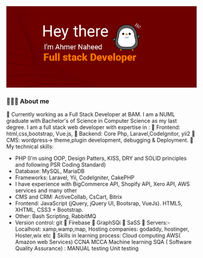 <picture>
 <source media="(prefers-color-scheme: dark)" srcset="https://raw.githubusercontent.com/ahmer-naheed-247/ahmer-naheed-247/master/Ahmer%20copy%20(2).jpg">
 <source media="(prefers-color-scheme: light)" srcset="https://raw.githubusercontent.com/ahmer-naheed-247/ahmer-naheed-247/master/Ahmer%20copy%20(2).jpg">
 <img alt="YOUR-ALT-TEXT" src="https://raw.githubusercontent.com/ahmer-naheed-247/ahmer-naheed-247/master/Ahmer%20copy%20(2).jpg">
</picture>

### 🙋🏻‍♂️ About me
🔭 Currently working as a Full Stack Developer at BAM.
I am a NUML graduate with Bachelor's of Science in Computer Science as my last degree. I am a full stack web developer with expertise in :
🌱 Frontend: html,css,bootstrap, Vue.js,
🌱 Backend: Core Php, Laravel,CodeIgnitor, yii2
🌱 CMS: wordpress-> theme,plugin development, debugging & Deployment.
💬 My technical skills:
 - PHP (I'm using OOP, Design Patters, KISS, DRY and SOLID principles and following PSR Coding Standard)
 - Database: MySQL, MariaDB
 - Frameworks: Laravel, Yii, CodeIgniter, CakePHP
 - I have experience with BigCommerce API, Shopify API, Xero API, AWS services and many other
 - CMS and CRM: ActiveCollab, CsCart, Bitrix
 - Frontend: JavaScript (jQuery, jQuery UI, Bootsrap, VueJs). HTML5, XHTML, CSS3 + Bootstrap.
 - Other: Bash Scripting, RabbitMQ
 - Version control: git
💬 Firebase
💬 GraphSQi
💬 SaSS
💬 Servers:-
 Localhost: xamp,wamp,map,
 Hosting companies: godaddy, hostinger, Hoster,wix etc
🌱 Skills in learning process:
 Cloud computing
 AWS( Amazon web Services)
 CCNA
 MCCA
 Machine learning
 SQA ( Software Quality Assurance) :
 MANUAL testing
 Unit testing
<!--
**ahmer-naheed-247/ahmer-naheed-247** is a ✨ _special_ ✨ repository because its `README.md` (this file) appears on your GitHub profile.

Here are some ideas to get you started:

- 🔭 I’m currently working on ...
- 🌱 I’m currently learning ...
- 👯 I’m looking to collaborate on ...
- 🤔 I’m looking for help with ...
- 💬 Ask me about ...
- 📫 How to reach me: ...
- 😄 Pronouns: ...
- ⚡ Fun fact: ...
-->
